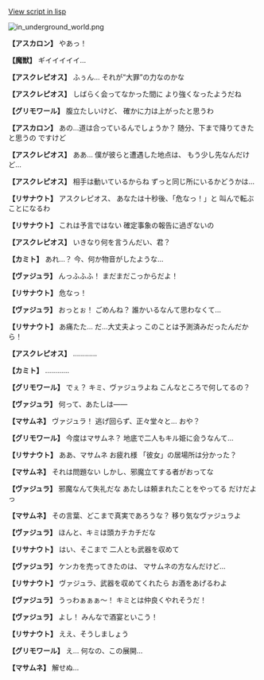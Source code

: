 [View script in lisp](../scripts/210111053.txt)

![in_underground_world.png](../images/backgrounds/in_underground_world.png)

**【アスカロン】**
やあっ！

**【魔獣】**
ギイイイイイ…

**【アスクレピオス】**
ふぅん…
それが“大罪”の力なのかな

**【アスクレピオス】**
しばらく会ってなかった間に
より強くなったようだね

**【グリモワール】**
腹立たしいけど、
確かに力は上がったと思うわ

**【アスカロン】**
あの…道は合っているんでしょうか？
随分、下まで降りてきたと思うの
ですけど

**【アスクレピオス】**
ああ…
僕が彼らと遭遇した地点は、
もう少し先なんだけど…

**【アスクレピオス】**
相手は動いているからね
ずっと同じ所にいるかどうかは…

**【リサナウト】**
アスクレピオス、
あなたは十秒後、「危なっ！」と
叫んで転ぶことになるわ

**【リサナウト】**
これは予言ではない
確定事象の報告に過ぎないの

**【アスクレピオス】**
いきなり何を言うんだい、君？

**【カミト】**
あれ…？
今、何か物音がしたような…

**【ヴァジュラ】**
んっふふふ！
まだまだこっからだよ！

**【リサナウト】**
危なっ！

**【ヴァジュラ】**
おっとぉ！
ごめんね？
誰かいるなんて思わなくて…

**【リサナウト】**
あ痛たた…
だ…大丈夫よっ
このことは予測済みだったんだから！

**【アスクレピオス】**
…………

**【カミト】**
…………

**【グリモワール】**
でぇ？
キミ、ヴァジュラよね
こんなところで何してるの？

**【ヴァジュラ】**
何って、あたしは――

**【マサムネ】**
ヴァジュラ！
逃げ回らず、正々堂々と…
おや？

**【グリモワール】**
今度はマサムネ？
地底で二人もキル姫に会うなんて…

**【リサナウト】**
ああ、マサムネ
お疲れ様
「彼女」の居場所は分かった？

**【マサムネ】**
それは問題ない
しかし、邪魔立てする者がおってな

**【ヴァジュラ】**
邪魔なんて失礼だな
あたしは頼まれたことをやってる
だけだよっ

**【マサムネ】**
その言葉、どこまで真実であろうな？
移り気なヴァジュラよ

**【ヴァジュラ】**
ほんと、キミは頭カチカチだな

**【リサナウト】**
はい、そこまで
二人とも武器を収めて

**【ヴァジュラ】**
ケンカを売ってきたのは、
マサムネの方なんだけど…

**【リサナウト】**
ヴァジュラ、武器を収めてくれたら
お酒をあげるわよ

**【ヴァジュラ】**
うっわぁぁぁ～！
キミとは仲良くやれそうだ！

**【ヴァジュラ】**
よし！
みんなで酒宴といこう！

**【リサナウト】**
ええ、そうしましょう

**【グリモワール】**
え…
何なの、この展開…

**【マサムネ】**
解せぬ…